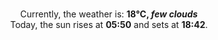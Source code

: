 <p  align="center"><br/>Currently, the weather is: <b> 18°C, <i>few clouds</i></b></br>Today, the sun rises at <b>05:50</b> and sets at <b>18:42</b>.</p>